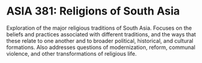 # ASIA 381: Religions of South Asia

Exploration of the major religious traditions of South Asia. Focuses on the beliefs and practices associated with different traditions, and the ways that these relate to one another and to broader political, historical, and cultural formations. Also addresses questions of modernization, reform, communal violence, and other transformations of religious life.